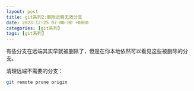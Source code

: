 ```yaml
---
layout: post
title: git系列2:删除远程无效分支
date: 2023-12-25 07:00:00 +0800
categories: [git系列]
tags: [git系列]
---
```

有些分支在远端其实早就被删除了，但是在你本地依然可以看见这些被删除的分支。

清理远端不需要的分支：
```bash
git remote prune origin
``` 